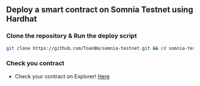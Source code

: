## Deploy a smart contract on Somnia Testnet using Hardhat
### Clone the repository & Run the deploy script
```Bash
git clone https://github.com/ToanBm/somnia-testnet.git && cd somnia-testnet && chmod +x contract.sh && ./contract.sh
```
### Check you contract
- Check your contract on Explorer! [Here](https://shannon-explorer.somnia.network/)

